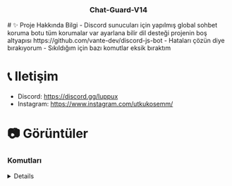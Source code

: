 <p align="center">
  <h3 align="center">Chat-Guard-V14</h3>
#  ✨ Proje Hakkında Bilgi
- Discord sunucuları için yapılmış global sohbet koruma botu tüm korumalar var ayarlana bilir dil desteği projenin boş altyapısı https://github.com/vante-dev/discord-js-bot
- Hataları çözün diye bırakıyorum
- Sıkıldığım için bazı komutlar eksik bıraktım

# 📞 Iletişim

-   Discord: https://discord.gg/luppux
-   Instagram: https://www.instagram.com/utkukosemm/

# 📷 Görüntüler

### Komutları
<details>
  <img width="450" alt="image" src="https://cdn.discordapp.com/attachments/1069288174599282749/1176273048710684722/image.png?ex=656e44a4&is=655bcfa4&hm=e8c1f3c10775ddcd9f4079f49d5211aed776c678c6b2e67aecc47e439fb50372&">
  <img width="450" alt="image" src="https://cdn.discordapp.com/attachments/1069288174599282749/1176273258455253162/image.png?ex=656e44d6&is=655bcfd6&hm=17fdd66bfe13cf9eaeb9d64e4feefa3afe089beaba02b7007a58766eb937b828&">
  <img width="450" alt="image" src="https://cdn.discordapp.com/attachments/1069288174599282749/1176273348334997645/image.png?ex=656e44ec&is=655bcfec&hm=3f9cb1c3e252e51649bef7c42e90c6ec1de2e83820a3522b29ad3588b02700ca&">
<img width="450" alt="image" src="https://cdn.discordapp.com/attachments/1078408656678301776/1176273419214536805/image.png?ex=656e44fd&is=655bcffd&hm=31b215e74164ea65791852aadfc9700b0b99b76e971884c22bf13640657e7007&">
<img width="450" alt="image" src="https://cdn.discordapp.com/attachments/1078408656678301776/1176273550651428874/image.png?ex=656e451c&is=655bd01c&hm=7b3ede09ca567718685f4536463a08428ccf7d44e5a605d9d457fc8d805f9d49&">
<img width="450" alt="image" src="https://cdn.discordapp.com/attachments/1135127966284783616/1176273698764881990/image.png?ex=656e453f&is=655bd03f&hm=f89d209bf8056f3c02a908a5a44698dbc102d20fd624ad0d4d75990434924d71&">
</details>
